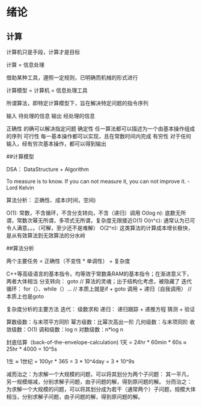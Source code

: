 # 绪论

## 计算
计算机只是手段，计算才是目标

计算 = 信息处理

借助某种工具，遵照一定规则，已明确而机械的形式进行

计算模型 = 计算机 = 信息处理工具

所谓算法，即特定计算模型下，旨在解决特定问题的指令序列

输入 待处理的信息
输出 经处理的信息

正确性 的确可以解决指定问题
确定性 任一算法都可以描述为一个由基本操作组成的序列
可行性 每一基本操作都可以实现，且在常数时间内完成
有穷性 对于任何输入，经有穷次基本操作，都可以得到输出

##计算模型

DSA： DataStructure + Algorithm

To measure is to know. If you can not measure it, you can not improve it. -Lord Kelvin

算法分析： 正确性、成本(时间，空间)



O(1): 常数，不含循环，不含分支转向，不含（递归）调用
O(log n): 底数无所谓，常数次幂无所谓，多项式无所谓，复杂度无限接近O(1)
O(n^c): 通常认为已可令人满意。。。（可解，至少还不是难解）
O(2^n): 这类算法的计算成本增长极快，是从有效算法到无效算法的分水岭

##算法分析

两个主要任务 = 正确性（不变性 * 单调性） + 复杂度

C++等高级语言的基本指令，均等效于常数条RAM的基本指令；在渐进意义下，两者大体相当
分支转向： goto // 算法的灵魂；出于结构化考虑，被隐藏了
迭代循环： for（）、while（）... // 本质上就是if + goto
调用 + 递归（自我调用） // 本质上也是goto

复杂度分析的主要方法
迭代： 级数求和
递归： 递归跟踪 + 递推方程
猜测 + 验证

算数级数：与末项平方同阶
幂方级数：比幂次高出一阶
几何级数：与末项同阶
收敛级数：O(1)
调和级数：log n
对数级数：n*log n


封底估算（back-of-the-envelope-calculation)
1天 = 24hr * 60min * 60s
    ≈ 25hr * 4000
    = 10^5s

1生 ≈ 1世纪
    = 100yr * 365
    = 3 * 10^4day
    = 3 * 10^9s
    

减而治之：为求解一个大规模的问题，可以将其划分为两个子问题： 其一平凡，另一规模缩减，分别求解子问题，由子问题的解，得到原问题的解。
分而治之：为求解一个大规模的问题，可以将其划分成为若干（通常两个）子问题，规模大体相当，分别求解子问题，由子问题的解，得到原问题的解。


